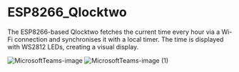 # ESP8266_Qlocktwo
The ESP8266-based Qlocktwo fetches the current time every hour via a Wi-Fi connection and synchronises it with a local timer. The time is displayed with WS2812 LEDs, creating a visual display.

![MicrosoftTeams-image](https://github.com/camillemarius/ESP8266_Qlocktwo/assets/80516447/ef515343-18a8-43c5-8dea-e13fe758b37b)
![MicrosoftTeams-image (1)](https://github.com/camillemarius/ESP8266_Qlocktwo/assets/80516447/84d2c1ef-715f-4663-8b54-ed66eb4db8c4)
